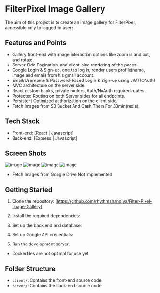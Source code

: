 # FilterPixel Image Gallery

The aim of this project is to create an image gallery for FilterPixel, accessible only to logged-in users.

## Features and Points

- Gallery front-end with image interaction options like zoom in and out, and rotate.
- Server Side Pagination, and client-side rendering of the pages.
- Google Login & Sign-up, one tap log in, render users profile(name, image and email) from his gmail account.
- Email/Username & Password-based Login & Sign-up using JWT(OAuth)
- MVC architecture on the server side.
- React custom hooks, private routers, Auth/NoAuth required routes.
- Protected Routing on both Server sides for all endpoints.
- Persistent Optimized authorization on the client side.
- Fetch Images from S3 Bucket And Cash Them For 30min(redis).

## Tech Stack

- Front-end: [React | Javascript]
- Back-end: [Express | Javascript]

## Screen Shots
  ![image](https://github.com/rhythmshandlya/Filter-Pixel-Image-Gallery/assets/72724768/56652c60-aab4-4a41-ac33-c1542aa46d6e)
  ![image](https://github.com/rhythmshandlya/Filter-Pixel-Image-Gallery/assets/72724768/a2372fa2-38a3-4743-b399-a72d524bc95f)
  ![image](https://github.com/rhythmshandlya/Filter-Pixel-Image-Gallery/assets/72724768/63ac32c1-44ce-46b5-a715-001fb60cd9d3)
  ![image](https://github.com/rhythmshandlya/Filter-Pixel-Image-Gallery/assets/72724768/13f4e51f-3663-4331-a7d6-dad8dc2abf2a)

- Fetch Images from Google Drive Not Implemented

## Getting Started

1. Clone the repository: [https://github.com/rhythmshandlya/Filter-Pixel-Image-Gallery]

2. Install the required dependencies:

3. Set up the back end and database:

4. Set up Google API credentials:

5. Run the development server:

- Dockerfiles are not optimal for use yet

## Folder Structure

- `client/`: Contains the front-end source code
- `server/`: Contains the back-end source code



